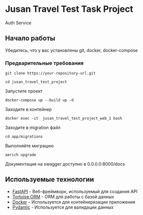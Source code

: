 # Jusan Travel Test Task Project

Auth Service

## Начало работы

Убедитесь, что у вас установлены git, docker, docker-compose

### Предварительные требования
```
git clone https://your-repository-url.git
```
```
cd jusan_travel_test_project
```
Запустите проект
```
docker-compose up --build up -d
```
Заходите в контейнер
```
docker exec -it  jusan_travel_test_project_web_1 bash
```

Заходите в migration файл
```
cd app/migrations
```
Выполняйте миграцию
```
aerich upgrade
```

Документация на swagger доступно в 0.0.0.0:8000/docs

## Используемые технологии

* [FastAPI](https://fastapi.tiangolo.com/) - Веб-фреймворк, используемый для создания API
* [Tortoise ORM](https://tortoise-orm.readthedocs.io/en/latest/) - ORM для работы с базой данных
* [Docker](https://www.docker.com/) - Используется для контейнеризации приложения
* [Pydantic](https://pydantic-docs.helpmanual.io/) - Используется для валидации данных